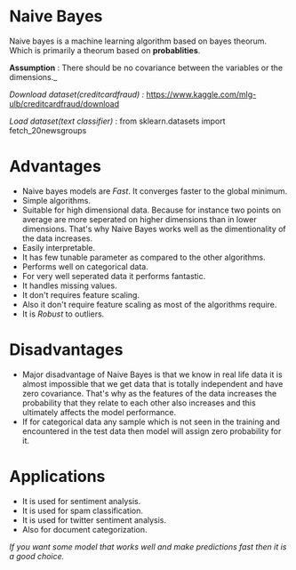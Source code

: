 # Naive Bayes
Naive bayes is a machine learning algorithm based on bayes theorum. Which is primarily a
theorum based on __probablities__.

__Assumption__ : There should be no covariance between the variables or the dimensions._

_Download dataset(creditcardfraud) :_ https://www.kaggle.com/mlg-ulb/creditcardfraud/download

_Load dataset(text classifier)_ : from sklearn.datasets import fetch_20newsgroups
# Advantages
- Naive bayes models are _Fast_. It converges faster to the global minimum.
- Simple algorithms.
- Suitable for high dimensional data. Because for instance two points on average are more seperated on higher dimensions than in lower dimensions. That's why Naive Bayes works well as the dimentionality of the data increases.
- Easily interpretable.
- It has few tunable parameter as compared to the other algorithms.
- Performs well on categorical data.
- For very well seperated data it performs fantastic.
- It handles missing values.
- It don't requires feature scaling.
- Also it don't require feature scaling as most of the algorithms require.
- It is _Robust_ to outliers.
# Disadvantages
- Major disadvantage of Naive Bayes is that we know in real life data it is almost impossible that we get data that is totally independent and have zero covariance. That's why as the features of the data increases the probability that they relate to each other also increases and this ultimately affects the model performance.
- If for categorical data any sample which is not seen in the training and encountered in the test data then model will assign zero probability for it.
# Applications
- It is used for sentiment analysis.
- It is used for spam classification.
- It is used for twitter sentiment analysis.
- Also for document categorization.

_If you want some model that works well and make predictions fast then it is a good choice._
